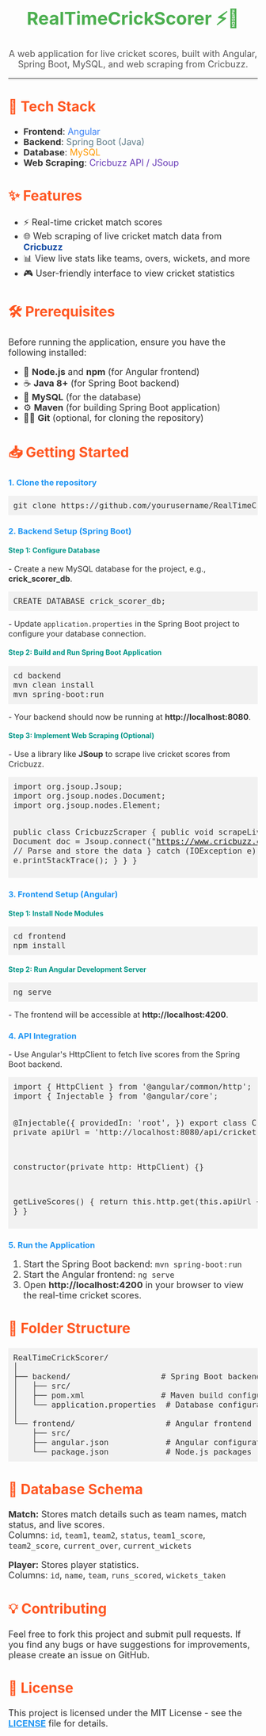 <h1 style="color: #4CAF50; font-size: 36px; text-align: center;">RealTimeCrickScorer ⚡🏏</h1>

<p style="font-size: 18px; text-align: center; color: #555;">A web application for live cricket scores, built with Angular, Spring Boot, MySQL, and web scraping from Cricbuzz.</p>

<hr>

<h2 style="color: #FF5722; font-size: 28px;">🚀 Tech Stack</h2>
<ul style="font-size: 18px; color: #333;">
    <li><strong>Frontend</strong>: <span style="color: #3b82f6;">Angular</span></li>
    <li><strong>Backend</strong>: <span style="color: #607d8b;">Spring Boot (Java)</span></li>
    <li><strong>Database</strong>: <span style="color: #FF9800;">MySQL</span></li>
    <li><strong>Web Scraping</strong>: <span style="color: #673ab7;">Cricbuzz API / JSoup</span></li>
</ul>

<h2 style="color: #FF5722; font-size: 28px;">✨ Features</h2>
<ul style="font-size: 18px; color: #333;">
    <li>⚡ Real-time cricket match scores</li>
    <li>🌐 Web scraping of live cricket match data from <span style="color: #0d47a1;"><strong>Cricbuzz</strong></span></li>
    <li>📊 View live stats like teams, overs, wickets, and more</li>
    <li>🎮 User-friendly interface to view cricket statistics</li>
</ul>

<h2 style="color: #FF5722; font-size: 28px;">🛠️ Prerequisites</h2>
<p style="font-size: 18px; color: #333;">
    Before running the application, ensure you have the following installed:
</p>
<ul style="font-size: 18px; color: #333;">
    <li>🔧 <strong>Node.js</strong> and <strong>npm</strong> (for Angular frontend)</li>
    <li>☕ <strong>Java 8+</strong> (for Spring Boot backend)</li>
    <li>💾 <strong>MySQL</strong> (for the database)</li>
    <li>⚙️ <strong>Maven</strong> (for building Spring Boot application)</li>
    <li>🧑‍💻 <strong>Git</strong> (optional, for cloning the repository)</li>
</ul>

<h2 style="color: #FF5722; font-size: 28px;">📥 Getting Started</h2>

<h3 style="color: #2196F3;">1. Clone the repository</h3>
<pre style="font-size: 16px; background-color: #f1f1f1; padding: 10px; color: #333;">
git clone https://github.com/yourusername/RealTimeCrickScorer.git
</pre>

<h3 style="color: #2196F3;">2. Backend Setup (Spring Boot)</h3>

<h4 style="color: #009688;">Step 1: Configure Database</h4>
<p style="font-size: 16px; color: #333;">
    - Create a new MySQL database for the project, e.g., <strong>crick_scorer_db</strong>.
</p>
<pre style="font-size: 16px; background-color: #f1f1f1; padding: 10px; color: #333;">
CREATE DATABASE crick_scorer_db;
</pre>
<p style="font-size: 16px; color: #333;">
    - Update <code>application.properties</code> in the Spring Boot project to configure your database connection.
</p>

<h4 style="color: #009688;">Step 2: Build and Run Spring Boot Application</h4>
<pre style="font-size: 16px; background-color: #f1f1f1; padding: 10px; color: #333;">
cd backend
mvn clean install
mvn spring-boot:run
</pre>
<p style="font-size: 16px; color: #333;">
    - Your backend should now be running at <strong>http://localhost:8080</strong>.
</p>

<h4 style="color: #009688;">Step 3: Implement Web Scraping (Optional)</h4>
<p style="font-size: 16px; color: #333;">
    - Use a library like <strong>JSoup</strong> to scrape live cricket scores from Cricbuzz. 
</p>
<pre style="font-size: 16px; background-color: #f1f1f1; padding: 10px; color: #333;">
import org.jsoup.Jsoup;
import org.jsoup.nodes.Document;
import org.jsoup.nodes.Element;

public class CricbuzzScraper {
    public void scrapeLiveScores() {
        try {
            Document doc = Jsoup.connect("https://www.cricbuzz.com/live-cricket-scorecard").get();
            // Parse and store the data
        } catch (IOException e) {
            e.printStackTrace();
        }
    }
}
</pre>

<h3 style="color: #2196F3;">3. Frontend Setup (Angular)</h3>

<h4 style="color: #009688;">Step 1: Install Node Modules</h4>
<pre style="font-size: 16px; background-color: #f1f1f1; padding: 10px; color: #333;">
cd frontend
npm install
</pre>

<h4 style="color: #009688;">Step 2: Run Angular Development Server</h4>
<pre style="font-size: 16px; background-color: #f1f1f1; padding: 10px; color: #333;">
ng serve
</pre>
<p style="font-size: 16px; color: #333;">
    - The frontend will be accessible at <strong>http://localhost:4200</strong>.
</p>

<h3 style="color: #2196F3;">4. API Integration</h3>
<p style="font-size: 16px; color: #333;">
    - Use Angular's HttpClient to fetch live scores from the Spring Boot backend.
</p>
<pre style="font-size: 16px; background-color: #f1f1f1; padding: 10px; color: #333;">
import { HttpClient } from '@angular/common/http';
import { Injectable } from '@angular/core';

@Injectable({
  providedIn: 'root',
})
export class CricketService {
  private apiUrl = 'http://localhost:8080/api/cricket';

  constructor(private http: HttpClient) {}

  getLiveScores() {
    return this.http.get(this.apiUrl + '/live-scores');
  }
}
</pre>

<h3 style="color: #2196F3;">5. Run the Application</h3>
<ol style="font-size: 18px; color: #333;">
    <li>Start the Spring Boot backend: <code>mvn spring-boot:run</code></li>
    <li>Start the Angular frontend: <code>ng serve</code></li>
    <li>Open <strong>http://localhost:4200</strong> in your browser to view the real-time cricket scores.</li>
</ol>

<h2 style="color: #FF5722; font-size: 28px;">📂 Folder Structure</h2>
<pre style="font-size: 16px; background-color: #f1f1f1; padding: 10px; color: #333;">
RealTimeCrickScorer/
│
├── backend/                   # Spring Boot backend
│   ├── src/
│   ├── pom.xml                # Maven build configuration
│   └── application.properties  # Database configuration
│
└── frontend/                   # Angular frontend
    ├── src/
    ├── angular.json            # Angular configuration
    └── package.json            # Node.js packages
</pre>

<h2 style="color: #FF5722; font-size: 28px;">📝 Database Schema</h2>

<p style="font-size: 18px; color: #333;">
    <strong>Match:</strong> Stores match details such as team names, match status, and live scores.
    <br>
    Columns: <code>id</code>, <code>team1</code>, <code>team2</code>, <code>status</code>, <code>team1_score</code>, <code>team2_score</code>, <code>current_over</code>, <code>current_wickets</code>
</p>
<p style="font-size: 18px; color: #333;">
    <strong>Player:</strong> Stores player statistics.
    <br>
    Columns: <code>id</code>, <code>name</code>, <code>team</code>, <code>runs_scored</code>, <code>wickets_taken</code>
</p>

<h2 style="color: #FF5722; font-size: 28px;">💡 Contributing</h2>
<p style="font-size: 18px; color: #333;">
    Feel free to fork this project and submit pull requests. If you find any bugs or have suggestions for improvements, please create an issue on GitHub.
</p>

<h2 style="color: #FF5722; font-size: 28px;">📄 License</h2>
<p style="font-size: 18px; color: #333;">
    This project is licensed under the MIT License - see the <strong><a href="LICENSE" style="color: #2196F3;">LICENSE</a></strong> file for details.
</p>

